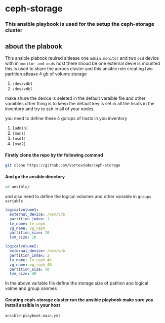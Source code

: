 # ceph-storage
### This ansible playbook is used for the setup the ceph-storage cluster

## about the plabook
This ansible plabook reuired altlease one `admin,monitor` and two `osd` device with in `monitor and osds` host there shoud be  one external devie is mounted this is used to share the acroos cluster and this ansible role creating two partition atlease 4 gb of volume storage
1. `/dev/vdb1` 
2. `/dev/vdb2`

make shure the device is seleted in the default varaible file and other varaibles
other thing is to keep the default key is set in all the hsots in the inventory and try to ssh in all of your nodes

you need to define these 4 gorups of hosts in you inventory
1. `[admin]`
2. `[mons]`
3. `[osd1]`
4. `[osd2]`

#### Firstly clone the repo by thr following commnd

``` bash
git clone https://github.com/Vortexdude/ceph-storage

```
#### And go the ansible directory

``` bash
cd ansible/
```

and also need to define the logical volumes and other variable in `groups variable`

``` yml
logicalvolume1:
  external_device: /dev/vdb
  partition_index: 1
  lv_name: lv_ceph
  vg_name: vg_ceph
  partition_size: 20
  lvm_size: 10

logicalvolume2:
  external_device: /dev/vdb
  partition_index: 2
  lv_name: lv_ceph_40
  vg_name: vg_ceph_40
  partition_size: 50
  lvm_size: 40
```
In the above variable file define the storage size of patition and logical volme and group nanmes

#### Creating ceph-storage cluster run the ansible playbook make sure you install ansible in your host
``` bash
ansible-playbook main.yml
```


